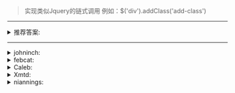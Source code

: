 
> 实现类似Jquery的链式调用
> 例如：$('div').addClass('add-class')

----
<details>
<summary>推荐答案:</summary>
</details>

----
<details>
<summary>johninch:</summary>

- 原理：其实链式调用就是让一个类的每个方法都返回this值，从而达到链式调用；
- 步骤：首先创建一个构造函数，把那些元素作为数组保存在一个实例属性中，并把所有定义在构造器函数上的prototype属性指向对象中的方法都返回用以调用方法的那个实例的引用，那么它就具有了进行链式调用的能力。

```js
function JQuery(selector) {
    this.elements = document.querySelectorAll(selector);
}

JQuery.prototype = {
    eq: function(index) {
        this.elements = [this.elements[index]]
        return this;
    },
    css: function(prop, value) {
        this.elements.forEach(function(el) {
            // 动态设置属性
            el.style[prop] = value;
        })
        return this;
    },
    show: function() {
        this.css('display', 'block')
        return this;
    },
}

window.$ = function(selector) {
  return new JQuery(selector);
}

$('div').eq(0).css('width', '200px').show();
```
这段代码很明显在prototype上的三个函数都返回了this，在函数中实现对应的功能也是直接使用this来获取值，然后修改this中的值再返回this，这样在下次调用的时候还是JQuery对象，从而实现了链式调用。既然函数都是在原型链上，那么肯定需要创建一个对象才能去调用函数吧，而我们并没看到new JQuery，而且也没有看见$符号，那怎么才能使用呢。

说到链式调用，还能想到curry：
```js
function add(num){
    var sum = 0
    sum = sum + num
    var tempFun = function(numB) {
        if(arguments.length === 0) {
            return sum
        } else {
            sum = sum + numB
            return tempFun
        }

    }

    tempFun.valueOf = function() {
        return sum
    }
    tempFun.toString = function() {
        return sum + ''
    }

    return tempFun
}
```
[相关链接](https://segmentfault.com/q/1010000004342477)

</details>

<details>
<summary>febcat:</summary>

```javascript
class Chain {
    constructor() {
      this.dom = null
      this.fontColor = '#000'
      this._init()
    }

    _init() {
      window.$ = this._$.bind(this)
    }

    _$(tagName) {
      if (!tagName) {
        console.error('Chain: tagName not found')
        return
      }

      const newDom = document.createElement(tagName)

      newDom.style.color = this.fontColor
      newDom.style.width = 100 + 'px'
      newDom.style.height = 100 + 'px'
      this.dom = newDom

      return this
    }

    _setColor(c) {
      this.dom.style.color = this.fontColor =  c

      return this
    }

    _getColor() {
      return this.fontColor
    }

    color(c) {
      return c ? this._setColor(c) : this._getColor()
    }

    show() {
      document.querySelector('body').appendChild(this.dom)

      return this
    }
  }

  new Chain()
  console.log('------ chain ------')
  console.log('chain=> show ', $('div').color('green').background('#000').show())
  console.log('chain=> color ', $('div').color())

```
</details>

<details>
<summary>Caleb:</summary>

``` javascript
var $ = function(id) {
	var dom = document.getElementById(id);
	return new $2(dom);
}

var $2 = function(dom) {
	this.dom = dom
};

$2.prototype = {
	addClass : function(className){
		if(this.dom){
			this.dom.setAttribute('class', className)
		}
		return this
	}
}

$('div').addClass('ppp')

```
</details>

<details>
<summary>Xmtd:</summary>

```js
  let jq = function (selector) {
    return new jq.prototype.init(selector);
  };

  jq.prototype.init = function (selector) {
    this.el = document.querySelector(selector);

    return this;
  };

  jq.prototype.on = function (name, fn) {
    this.el.addEventListener(name, fn);

    return this;
  };
  jq.prototype.attr = function (name, value) {
    if (!value) {
      return this.el.getAttribute(name);
    } else {
      this.el.setAttribute(name, value);
      return this;
    }
  };
  jq.prototype.init.prototype = jq.prototype;

  // jq('#test').on('click', function () {}).attr('title', '1111')
```
</details>

<details>
<summary>niannings:</summary>

```js
/**
 * 将一个对象转化为可链式调用的对象
 * @param {object} obj 对象
*/
const chainify = obj =>
  new Proxy(Object(obj), {
    get(o, p, r) {
      if (typeof o[p] === 'function') {
        return (...args) => {
          o[p](...args);

          return r
        }
      }

      return Reflect.get(o, p, r);
    }
  });

// 测试
const a = {
  p: 100,
  foo() {
    console.log(1)
  },
  bar(x) {
    console.log(x + this.p)
  }
}

chainify(a).foo().bar(100)
```
</details>
